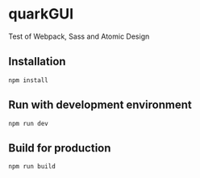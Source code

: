 # quarkGUI
Test of Webpack, Sass and Atomic Design


## Installation

```
npm install
```

## Run with development environment

```
npm run dev
```

## Build for production
```
npm run build
```
